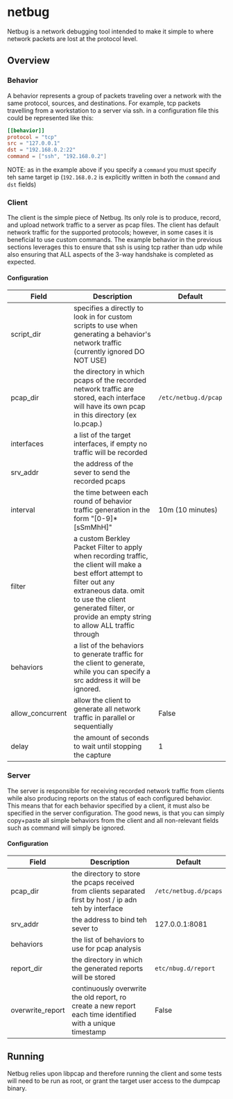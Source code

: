# netbug
Netbug is a network debugging tool intended to make it simple to where network packets are lost at the protocol level.

## Overview
### Behavior
A behavior represents a group of packets traveling over a network with the same protocol, sources, and destinations. For
example, tcp packets travelling from a workstation to a server via ssh. in a configuration file this could be
represented like this:

```toml
[[behavior]]
protocol = "tcp"
src = "127.0.0.1"
dst = "192.168.0.2:22"
command = ["ssh", "192.168.0.2"]
```
NOTE: as in the example above if you specify a `command` you must specify teh same target ip (`192.168.0.2` is
explicitly written in both the `command` and `dst` fields)

### Client
The client is the simple piece of Netbug. Its only role is to produce, record, and upload network traffic to a server as
pcap files. The client has default network traffic  for the supported protocols; however, in some cases it is beneficial 
to use custom commands. The example behavior in the previous sections leverages this to ensure that ssh is using tcp
rather than udp while also ensuring that ALL aspects of the 3-way handshake is completed as expected.

#### Configuration
| Field            | Description                                                                                                                                                                                                                                    | Default              |
|------------------|------------------------------------------------------------------------------------------------------------------------------------------------------------------------------------------------------------------------------------------------|----------------------|
| script_dir       | specifies a directly to look in for custom scripts to use when generating a behavior's network traffic (currently ignored DO NOT USE)                                                                                                          |                      |
| pcap_dir         | the directory in which pcaps of the recorded network traffic are stored, each interface will have its own pcap in this directory (ex lo.pcap.)                                                                                                 | `/etc/netbug.d/pcap` |
| interfaces       | a list of the target interfaces, if empty no traffic will be recorded                                                                                                                                                                          |                      |
| srv_addr         | the address of the sever to send the recorded pcaps                                                                                                                                                                                            |                      |
| interval         | the time between each round of behavior traffic generation in the form "[0-9]*[sSmMhH]"                                                                                                                                                        | 10m (10 minutes)     |
| filter           | a custom Berkley Packet Filter to apply when recording traffic, the client will make a best effort attempt to filter out any extraneous data. omit to use the client generated filter, or provide an empty string to allow ALL traffic through |                      |
| behaviors        | a list of the behaviors to generate traffic for the client to generate, while you can specify a src address it will be ignored.                                                                                                                |                      |
| allow_concurrent | allow the client to generate all network traffic in parallel or sequentially                                                                                                                                                                   | False                |
| delay            | the amount of seconds to wait until stopping the capture                                                                                                                                                                                       | 1                    |

### Server
The server is responsible for receiving recorded network traffic from clients while also producing reports on the
status of each configured behavior. This means that for each behavior specified by a client, it must also be specified
in the server configuration. The good news, is that you can simply copy+paste all simple behaviors from the client and
all non-relevant fields such as command will simply be ignored.

#### Configuration
| Field            | Description                                                                                                 | Default               |
|------------------|-------------------------------------------------------------------------------------------------------------|-----------------------|
| pcap_dir         | the directory to store the pcaps received from clients separated first by host / ip adn teh by interface    | `/etc/netbug.d/pcaps` |
| srv_addr         | the address to bind teh sever to                                                                            | 127.0.0.1:8081        |
| behaviors        | the list of behaviors to use for pcap analysis                                                              |                       |
| report_dir       | the directory in which the generated reports will be stored                                                 | `etc/nbug.d/report`   |
| overwrite_report | continuously overwrite the old report, ro create  a new report each time identified with a unique timestamp | False                 |

## Running
Netbug relies upon libpcap and therefore running the client and some tests will need to be run as root, or grant the
target user access to the dumpcap binary.